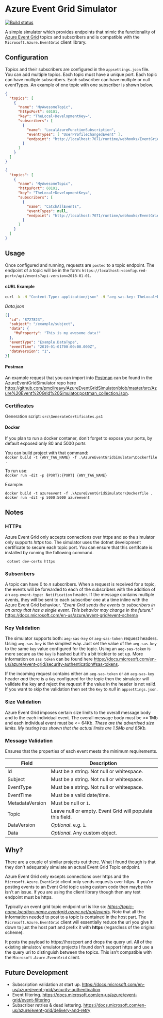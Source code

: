 
# Azure Event Grid Simulator

[![Build status](https://ci.appveyor.com/api/projects/status/7dhqhfg5lt73chsb?svg=true)](https://ci.appveyor.com/project/fallenidol/azureeventgridsimulator)

A simple simulator which provides endpoints that mimic the functionality of [Azure Event Grid](https://azure.microsoft.com/en-au/services/event-grid/) topics and subscribers and is compatible with the `Microsoft.Azure.EventGrid` client library. 

## Configuration
Topics and their subscribers are configured in the `appsettings.json` file.
You can add multiple topics. Each topic must have a unique port. Each topic can have multiple subscribers. Each subscriber can have  multiple or null eventTypes.
An example of one topic with one subscriber is shown below.

```json
{
  "topics": [
    {
      "name": "MyAwesomeTopic",
      "httpsPort": 60101,
      "key": "TheLocal+DevelopmentKey=",
      "subscribers": [
        {
          "name": "LocalAzureFunctionSubscription",
		  "eventTypes": [ "UserProfileChangedEvent" ],
          "endpoint": "http://localhost:7071/runtime/webhooks/EventGrid?functionName=PersistEventToDb"
        }
      ]
    }
  ]
}
```

```json
{
  "topics": [
    {
      "name": "MyAwesomeTopic",
      "httpsPort": 60101,
      "key": "TheLocal+DevelopmentKey=",
      "subscribers": [
        {
          "name": "CatchAllEvents",
		  "eventTypes": null,
          "endpoint": "http://localhost:7071/runtime/webhooks/EventGrid?functionName=PersistEventToDb"
        }
      ]
    }
  ]
}
```

## Usage

Once configured and running, requests are `posted` to a topic endpoint. The endpoint of a topic will be in the form: `https://localhost:<configured-port>/api/events?api-version=2018-01-01`.

#### cURL Example

```bash
curl -k -H "Content-Type: application/json" -H "aeg-sas-key: TheLocal+DevelopmentKey=" -X POST "https://localhost:60101/api/events?api-version=2018-01-01" -d @Data.json
```
_Data.json_
```json
[{
  "id": "8727823",
  "subject": "/example/subject",
  "data": {
  	"MyProperty": "This is my awesome data!"
  },
  "eventType": "Example.DataType",
  "eventTime": "2019-01-01T00:00:00.000Z",
  "dataVersion": "1",
}]
```

#### Postman

An example request that you can import into [Postman](https://www.getpostman.com/) can be found in the AzureEventGridSimulator repo here https://github.com/pmcilreavy/AzureEventGridSimulator/blob/master/src/Azure%20Event%20Grid%20Simulator.postman_collection.json.

### Certificates  
Generation script: `src\GenerateCertificates.ps1`

#### Docker  
If you plan to run a docker contaner, don't forget to expose your ports, by default exposed only 80 and 5000 ports  

You can build project with that command:  
`docker build -t {ANY_TAG_NAME} -f .\AzureEventGridSimulator\Dockerfile .`

To run use:  
`docker run -dit -p {PORT}:{PORT} {ANY_TAG_NAME}`

Example:  
```
docker build -t azureevent -f .\AzureEventGridSimulator\Dockerfile .
docker run -dit -p 5000:5000 azureevent
````

## Notes

### HTTPs

Azure Event Grid only accepts connections over https and so the simulator only supports _https_ too. The simulator uses the dotnet development certificate to secure each topic port. You can ensure that this certifcate is installed by running the following command.

``` dotnet dev-certs https```

### Subscribers

A topic can have 0 to _n_ subscribers. When a request is received for a topic, the events will be forwarded to each of the subscribers with the addition of an `aeg-event-type: Notification` header. If the message contains multiple events, they will be sent to each subscriber one at a time inline with the Azure Event Grid behaviour. _"Event Grid sends the events to subscribers in an array that has a single event. This behavior may change in the future."_ https://docs.microsoft.com/en-us/azure/event-grid/event-schema

### Key Validation

The simulator supports both: `aeg-sas-key` or `aeg-sas-token` request headers. Using `aeg-sas-key` is the simplest way. Just set the value of the `aeg-sas-key` to the same `key` value configured for the topic. Using an `aeg-sas-token` is more secure as the `key` is hashed but it's a bit trickier to set up. More information on `sas token` can be found here https://docs.microsoft.com/en-us/azure/event-grid/security-authentication#sas-tokens.

If the incoming request contains either an `aeg-sas-token` or an `aeg-sas-key` header _and_ there is a `Key` configured for the topic then the simulator will validate the key and reject the request if the value in the header is not valid.
If you want to skip the validation then set the `Key` to _null_ in `appsettings.json`.

### Size Validation

Azure Event Grid imposes certain size limits to the overall message body and to the each individual event. The overall message body must be <= 1Mb and each individual event must be <= 64Kb. _These are the advertised size limits. My testing has shown that the actual limits are 1.5Mb and 65Kb._

### Message Validation

Ensures that the properties of each event meets the minimum requirements.

|Field|Description|
|-----|-----------|
|Id|Must be a string. Not null or whitespace.|
|Subject|Must be a string. Not null or whitespace.|
|EventType|Must be a string. Not null or whitespace.|
|EventTime|Must be a valid date/time.|
|MetadataVersion|Must be null or `1`.|
|Topic|Leave null or empty. Event Grid will populate this field.|
|DataVersion|_Optional_. e.g. `1`.|
|Data|_Optional_. Any custom object.|

## Why?

There are a couple of similar projects out there. What I found though is that they don't adequately simulate an actual Event Grid Topic endpoint.

Azure Event Grid only excepts connections over https and the `Microsoft.Azure.EventGrid` client only sends requests over https. If you're posting events to an Event Grid topic using custom code then maybe this isn't an issue. If you are using the client library though then any test endpoint must be https.

Typically an event grid topic endpoint url is like so: _https://topic-name.location-name.eventgrid.azure.net/api/events_. Note that all the information needed to post to a topic is contained in the host part. The `Microsoft.Azure.EventGrid` client will essentially reduce the url you give it down to just the host part and prefix it with **https** (regardless of the original scheme). 

It posts the payload to https://host:port and drops the query uri. All of the existing simulator/ emulator projects I found don't support https and use a the query uri to distinguish between the topics. This isn't compatible with the `Microsoft.Azure.EventGrid` client.

## Future Development

- Subscription validation at start up. https://docs.microsoft.com/en-us/azure/event-grid/security-authentication
- Event filtering. https://docs.microsoft.com/en-us/azure/event-grid/event-filtering
- Subscriber retries & dead lettering. https://docs.microsoft.com/en-us/azure/event-grid/delivery-and-retry
